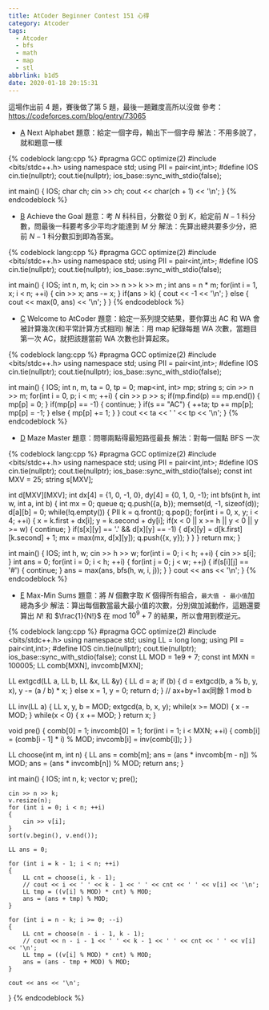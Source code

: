 ```yaml
---
title: AtCoder Beginner Contest 151 心得
category: Atcoder
tags:
  - Atcoder
  - bfs
  - math
  - map
  - stl
abbrlink: b1d5
date: 2020-01-18 20:15:31
---
```


這場作出前 4 題，賽後做了第 5 題，最後一題難度高所以沒做
參考：https://codeforces.com/blog/entry/73065

* [A](https://atcoder.jp/contests/abc151/tasks/abc151_a) Next Alphabet
題意：給定一個字母，輸出下一個字母
解法：不用多說了，就和題意一樣

{% codeblock lang:cpp %}
#pragma GCC optimize(2)
#include <bits/stdc++.h>
using namespace std;
using PII = pair<int,int>;
#define IOS cin.tie(nullptr); cout.tie(nullptr); ios_base::sync_with_stdio(false);
 
int main()
{
    IOS;
    char ch;
    cin >> ch;
    cout << char(ch + 1) << '\n';
}
{% endcodeblock %}


* [B](https://atcoder.jp/contests/abc151/tasks/abc151_b) Achieve the Goal
題意：考 $N$ 科科目，分數從 $0$ 到 $K$，給定前 $N - 1$ 科分數，問最後一科要考多少平均才能達到 $M$ 分
解法：先算出總共要多少分，把前 $N - 1$ 科分數扣到即為答案。

{% codeblock lang:cpp %}
#pragma GCC optimize(2)
#include <bits/stdc++.h>
using namespace std;
using PII = pair<int,int>;
#define IOS cin.tie(nullptr); cout.tie(nullptr); ios_base::sync_with_stdio(false);
 
int main()
{
    IOS;
    int n, m, k;
    cin >> n >> k >> m ;
    int ans = n * m;
    for(int i = 1, x; i < n; ++i)
    {
        cin >> x;
        ans -= x;
    }
    if(ans > k)
    {
        cout << -1 << '\n';
    }
    else
    {
        cout << max(0, ans) << '\n';
    }
}
{% endcodeblock %}

* [C](https://atcoder.jp/contests/abc151/tasks/abc151_c) Welcome to AtCoder
題意：給定一系列提交結果，要你算出 AC 和 WA 會被計算幾次(和平常計算方式相同)
解法：用 map 紀錄每題 WA 次數，當題目第一次 AC，就把該題當前 WA 次數也計算起來。

{% codeblock lang:cpp %}
#pragma GCC optimize(2)
#include <bits/stdc++.h>
using namespace std;
using PII = pair<int,int>;
#define IOS cin.tie(nullptr); cout.tie(nullptr); ios_base::sync_with_stdio(false);

int main()
{
    IOS;
    int n, m, ta = 0, tp = 0;
    map<int, int> mp;
    string s;
    cin >> n >> m;
    for(int i = 0, p; i < m; ++i)
    {
        cin >> p >> s;
        if(mp.find(p) == mp.end())
        {
            mp[p] = 0;
        }
        if(mp[p] == -1)
        {
            continue;
        }
        if(s == "AC")
        {
            ++ta;
            tp += mp[p];
            mp[p] = -1;
        }
        else
        {
            mp[p] += 1;
        }
    }
    cout << ta << ' ' << tp << '\n';
}
{% endcodeblock %}


* [D](https://atcoder.jp/contests/abc151/tasks/abc151_d) Maze Master
題意：問哪兩點得最短路徑最長
解法：對每一個點 BFS 一次

{% codeblock lang:cpp %}
#pragma GCC optimize(2)
#include <bits/stdc++.h>
using namespace std;
using PII = pair<int,int>;
#define IOS cin.tie(nullptr); cout.tie(nullptr); ios_base::sync_with_stdio(false);
const int MXV = 25;
string s[MXV];
 
int d[MXV][MXV];
int dx[4] = {1, 0, -1, 0}, dy[4] = {0, 1, 0, -1};
int bfs(int h, int w, int a, int b)
{
    int mx = 0;
    queue<PII> q;
    q.push({a, b});
    memset(d, -1, sizeof(d));
    d[a][b] = 0;
    while(!q.empty())
    {
        PII k = q.front(); q.pop();
        for(int i = 0, x, y; i < 4; ++i)
        {
            x = k.first + dx[i];
            y = k.second + dy[i];
            if(x < 0 || x >= h || y < 0 || y >= w)
            {
                continue;
            }
            if(s[x][y] == '.' && d[x][y] == -1)
            {
                d[x][y] = d[k.first][k.second] + 1;
                mx = max(mx, d[x][y]);
                q.push({x, y});
            }
        }
    }
    return mx;
}
 
int main()
{
    IOS;
    int h, w;
    cin >> h >> w;
    for(int i = 0; i < h; ++i)
    {
        cin >> s[i];
    }
    int ans = 0;
    for(int i = 0; i < h; ++i)
    {
        for(int j = 0; j < w; ++j)
        {
            if(s[i][j] == '#')
            {
                continue;
            }
            ans = max(ans, bfs(h, w, i, j));
        }
    }
    cout << ans << '\n';
}
{% endcodeblock %}

* [E](https://atcoder.jp/contests/abc151/tasks/abc151_e) Max-Min Sums
題意：將 $N$ 個數字取 $K$ 個得所有組合，`最大值 - 最小值`加總為多少
解法：算出每個數當最大最小值的次數，分別做加減動作，這題還要算出 $N!$ 和 $\frac{1}{N!}$ 在 mod $10^9 + 7$ 的結果，所以會用到模逆元。

{% codeblock lang:cpp %}
#pragma GCC optimize(2)
#include <bits/stdc++.h>
using namespace std;
using LL = long long;
using PII = pair<int,int>;
#define IOS cin.tie(nullptr); cout.tie(nullptr); ios_base::sync_with_stdio(false);
const LL MOD = 1e9 + 7;
const int MXN = 100005;
LL comb[MXN], invcomb[MXN];
 
LL extgcd(LL a, LL b, LL &x, LL &y)
{
    LL d = a;
    if (b)
    {
        d = extgcd(b, a % b, y, x), y -= (a / b) * x;
    }
    else
        x = 1, y = 0;
    return d;
} // ax+by=1 ax同餘 1 mod b
 
LL inv(LL a)
{
    LL x, y, b = MOD;
    extgcd(a, b, x, y);
    while(x >= MOD)
    {
        x -= MOD;
    }
    while(x < 0)
    {
        x += MOD;
    }
    return x;
}
 
void pre()
{
    comb[0] = 1;
    invcomb[0] = 1;
    for(int i = 1; i < MXN; ++i)
    {
        comb[i] = (comb[i - 1] * i) % MOD;
        invcomb[i] = inv(comb[i]);
    }
}
 
LL choose(int m, int n)
{
    LL ans = comb[m];
    ans = (ans * invcomb[m - n]) % MOD;
    ans = (ans * invcomb[n]) % MOD;
    return ans;
}
 
int main()
{
    IOS;
    int n, k;
    vector<int> v;
    pre();
 
    cin >> n >> k;
    v.resize(n);
    for (int i = 0; i < n; ++i)
    {
        cin >> v[i];
    }
    sort(v.begin(), v.end());
 
    LL ans = 0;
 
    for (int i = k - 1; i < n; ++i)
    {
        LL cnt = choose(i, k - 1);
        // cout << i << ' ' << k - 1 << ' ' << cnt << ' ' << v[i] << '\n';
        LL tmp = ((v[i] % MOD) * cnt) % MOD;
        ans = (ans + tmp) % MOD;
    }
 
    for (int i = n - k; i >= 0; --i)
    {
        LL cnt = choose(n - i - 1, k - 1);
        // cout << n - i - 1 << ' ' << k - 1 << ' ' << cnt << ' ' << v[i] << '\n';
        LL tmp = ((v[i] % MOD) * cnt) % MOD;
        ans = (ans - tmp + MOD) % MOD;
    }
 
    cout << ans << '\n';
}
{% endcodeblock %}